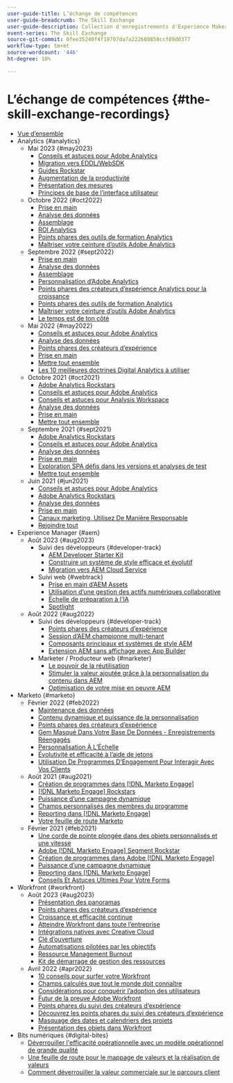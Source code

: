 ```yaml
---
user-guide-title: L’échange de compétences
user-guide-breadcrumb: The Skill Exchange
user-guide-description: Collection d'enregistrements d'Experience Makers The Skill Exchange
event-series: The Skill Exchange
source-git-commit: 0fee35240f4f19707da7a222680858ccf89d0377
workflow-type: tm+mt
source-wordcount: '446'
ht-degree: 10%

---
```



# L’échange de compétences {#the-skill-exchange-recordings}

+ [Vue d’ensemble](overview.md)
+ Analytics {#analytics}
   + Mai 2023 {#may2023}
      + [Conseils et astuces pour Adobe Analytics](analytics/may2023/tips-and-tricks.md)
      + [Migration vers EDDL/WebSDK](analytics/may2023/migrate.md)
      + [Guides Rockstar](analytics/may2023/rockstar-tips.md)
      + [Augmentation de la productivité](analytics/may2023/productivity.md)
      + [Présentation des mesures](analytics/may2023/metrics.md)
      + [Principes de base de l’interface utilisateur](analytics/may2023/user-interface.md)
   + Octobre 2022 {#oct2022}
      + [Prise en main](analytics/oct2022/getting-started.md)
      + [Analyse des données](analytics/oct2022/analyzing-the-data.md)
      + [Assemblage](analytics/oct2022/putting-it-all-together.md)
      + [ROI Analytics](analytics/oct2022/analytics-roi.md)
      + [Points phares des outils de formation Analytics](analytics/oct2022/spotlight.md)
      + [Maîtriser votre ceinture d’outils Adobe Analytics](analytics/oct2022/toolbelt.md)
   + Septembre 2022 {#sept2022}
      + [Prise en main](analytics/sept2022/getting-started.md)
      + [Analyse des données](analytics/sept2022/analyzing-the-data.md)
      + [Assemblage](analytics/sept2022/putting-it-all-together.md)
      + [Personnalisation d’Adobe Analytics](analytics/sept2022/making-analytics-your-own.md)
      + [Points phares des créateurs d’expérience Analytics pour la croissance](analytics/sept2022/grow-spotlight.md)
      + [Points phares des outils de formation Analytics](analytics/sept2022/learn-spotlight.md)
      + [Maîtriser votre ceinture d’outils Adobe Analytics](analytics/sept2022/toolbelt.md)
      + [Le temps est de ton côté](analytics/sept2022/time-is-on-your-side.md)
   + Mai 2022 {#may2022}
      + [Conseils et astuces pour Adobe Analytics](analytics/may2022/tips-and-tricks.md)
      + [Analyse des données](analytics/may2022/analyze-data.md)
      + [Points phares des créateurs d’expérience](analytics/may2022/experience-makers-spotlight.md)
      + [Prise en main](analytics/may2022/getting-started.md)
      + [Mettre tout ensemble](analytics/may2022/putting-all-together.md)
      + [Les 10 meilleures doctrines Digital Analytics à utiliser](analytics/may2022/top-ten.md)
   + Octobre 2021 {#oct2021}
      + [Adobe Analytics Rockstars](analytics/oct2021/analytics-rockstars.md)
      + [Conseils et astuces pour Adobe Analytics](analytics/oct2021/tips-and-tricks.md)
      + [Conseils et astuces pour Analysis Workspace](analytics/oct2021/analysis-workspace-tips-and-tricks.md)
      + [Analyse des données](analytics/oct2021/analyze-data.md)
      + [Prise en main](analytics/oct2021/getting-started.md)
      + [Mettre tout ensemble](analytics/oct2021/putting-all-together.md)
   + Septembre 2021 {#sept2021}
      + [Adobe Analytics Rockstars](analytics/sept2021/analytics-rockstars.md)
      + [Conseils et astuces pour Adobe Analytics](analytics/sept2021/tips-and-tricks.md)
      + [Analyse des données](analytics/sept2021/analyze-data.md)
      + [Prise en main](analytics/sept2021/getting-started.md)
      + [Exploration SPA défis dans les versions et analyses de test](analytics/sept2021/navigate-spa.md)
      + [Mettre tout ensemble](analytics/sept2021/putting-all-together.md)
   + Juin 2021 {#jun2021}
      + [Conseils et astuces pour Adobe Analytics](analytics/jun2021/tips-and-tricks.md)
      + [Adobe Analytics Rockstars](analytics/jun2021/analytics-rockstars.md)
      + [Analyse des données](analytics/jun2021/analyze-data.md)
      + [Prise en main](analytics/jun2021/getting-started.md)
      + [Canaux marketing, Utilisez De Manière Responsable](analytics/jun2021/marketing-channels.md)
      + [Rejoindre tout](analytics/jun2021/putting-all-together.md)
+ Experience Manager {#aem}
   + Août 2023 {#aug2023}
      + Suivi des développeurs {#developer-track}
         + [AEM Developer Starter Kit](aem/aug2023/deploy-new-project.md)
         + [Construire un système de style efficace et évolutif](aem/aug2023/scalable-style-system.md)
         + [Migration vers AEM Cloud Service](aem/aug2023/migrate-to-aemcs.md)
      + Suivi web {#webtrack}
         + [Prise en main d’AEM Assets](aem/aug2023/getting-started-aem-assets.md)
         + [Utilisation d’une gestion des actifs numériques collaborative](aem/aug2023/collaborative-dam.md)
         + [Échelle de préparation à l&#39;IA](aem/aug2023/metadata.md)
         + [Spotlight](aem/aug2023/spotlight.md)
   + Août 2022 {#aug2022}
      + Suivi des développeurs {#developer-track}
         + [Points phares des créateurs d’expérience](aem/aug2022/spotlight.md)
         + [Session d’AEM championne multi-tenant](aem/aug2022/multi-tenancy.md)
         + [Composants principaux et systèmes de style AEM](aem/aug2022/core-components.md)
         + [Extension AEM sans affichage avec App Builder](aem/aug2022/app-builder.md)
      + Marketer / Producteur web {#marketer}
         + [Le pouvoir de la réutilisation](aem/aug2022/reusability.md)
         + [Stimuler la valeur ajoutée grâce à la personnalisation du contenu dans AEM](aem/aug2022/personalization.md)
         + [Optimisation de votre mise en oeuvre AEM](aem/aug2022/implementation.md)
+ Marketo {#marketo}
   + Février 2022 {#feb2022}
      + [Maintenance des données](marketo/feb2022/data-maintenance.md)
      + [Contenu dynamique et puissance de la personnalisation](marketo/feb2022/dynamic-content.md)
      + [Points phares des créateurs d’expérience](marketo/feb2022/experience-makers-spotlight.md)
      + [Gem Masqué Dans Votre Base De Données - Enregistrements Réengagés](marketo/feb2022/hidden-gems.md)
      + [Personnalisation À L’Échelle](marketo/feb2022/personalization-at-scale.md)
      + [Évolutivité et efficacité à l’aide de jetons](marketo/feb2022/using-tokens.md)
      + [Utilisation De Programmes D’Engagement Pour Interagir Avec Vos Clients](marketo/feb2022/utilize-engagement-programs.md)
   + Août 2021 {#aug2021}
      + [Création de programmes dans [!DNL Marketo Engage]](marketo/aug2021/create-programs.md)
      + [[!DNL Marketo Engage] Rockstars](marketo/aug2021/engage-rockstars.md)
      + [Puissance d’une campagne dynamique](marketo/aug2021/smart-campaign.md)
      + [Champs personnalisés des membres du programme](marketo/aug2021/program-member-custom-fields.md)
      + [Reporting dans [!DNL Marketo Engage]](marketo/aug2021/reporting.md)
      + [Votre feuille de route Marketo](marketo/aug2021/marketo-roadmap.md)
   + Février 2021 {#feb2021}
      + [Une corde de pointe plongée dans des objets personnalisés et une vitesse](marketo/feb2021/custom-objects.md)
      + [Adobe [!DNL Marketo Engage] Segment Rockstar](marketo/feb2021/rockstar.md)
      + [Création de programmes dans Adobe [!DNL Marketo Engage]](marketo/feb2021/create-programs.md)
      + [Puissance d’une campagne dynamique](marketo/feb2021/power-of-smart-campaign.md)
      + [Reporting dans [!DNL Marketo Engage]](marketo/feb2021/reporting-within-marketo.md)
      + [Conseils Et Astuces Ultimes Pour Votre Forms](marketo/feb2021/forms-tips-and-tricks.md)
+ Workfront {#workfront}
   + Août 2023 {#aug2023}
      + [Présentation des panoramas](workfront/aug2023/introduction-to-boards.md)
      + [Points phares des créateurs d’expérience](workfront/aug2023/spotlight.md)
      + [Croissance et efficacité continue](workfront/aug2023/growth-continued-efficiencies.md)
      + [Atteindre Workfront dans toute l’entreprise](workfront/aug2023/workfront-across-enterprise.md)
      + [Intégrations natives avec Creative Cloud](workfront/aug2023/native-integtrations.md)
      + [Clé d’ouverture](workfront/aug2023/opening-keynote.md)
      + [Automatisations pilotées par les objectifs](workfront/aug2023/automations.md)
      + [Ressource Management Burnout](workfront/aug2023/resource-management-burnout.md)
      + [Kit de démarrage de gestion des ressources](workfront/aug2023/resource-management-starter-kit.md)
   + Avril 2022 {#apr2022}
      + [10 conseils pour surfer votre Workfront](workfront/apr2022/ten-tips.md)
      + [Champs calculés que tout le monde doit connaître](workfront/apr2022/calculated-fields.md)
      + [Considérations pour conquérir l’adoption des utilisateurs](workfront/apr2022/user-adoption.md)
      + [Futur de la preuve Adobe Workfront](workfront/apr2022/workfront-proof.md)
      + [Points phares du suivi des créateurs d’expérience](workfront/apr2022/grow-track-spotlight.md)
      + [Découvrez les points phares du suivi des créateurs d’expérience](workfront/apr2022/learn-track-spotlight.md)
      + [Masquage des dates et calendriers des projets](workfront/apr2022/projects-dates-timelines.md)
      + [Présentation des objets dans Workfront](workfront/apr2022/understanding-objects.md)
+ Bits numériques {#digital-bites}
   + [Déverrouiller l&#39;efficacité opérationnelle avec un modèle opérationnel de grande qualité](digital-bites/operational-model.md)
   + [Une feuille de route pour le mappage de valeurs et la réalisation de valeurs](digital-bites/roadmap.md)
   + [Comment déverrouiller la valeur commerciale sur le parcours client](digital-bites/business-value.md)
